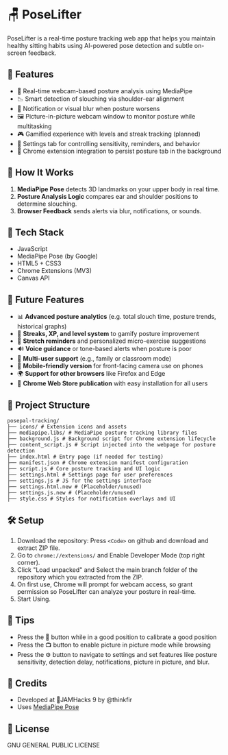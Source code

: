 
# 🪑 PoseLifter

PoseLifter is a real-time posture tracking web app that helps you maintain healthy sitting habits using AI-powered pose detection and subtle on-screen feedback.

## 🚀 Features

- 🎥 Real-time webcam-based posture analysis using MediaPipe
- 📉 Smart detection of slouching via shoulder-ear alignment
- 🔔 Notification or visual blur when posture worsens
- 🖼️ Picture-in-picture webcam window to monitor posture while multitasking
- 🎮 Gamified experience with levels and streak tracking (planned)
- 🔧 Settings tab for controlling sensitivity, reminders, and behavior
- 🔗 Chrome extension integration to persist posture tab in the background

## 🧠 How It Works

1. **MediaPipe Pose** detects 3D landmarks on your upper body in real time.
2. **Posture Analysis Logic** compares ear and shoulder positions to determine slouching.
3. **Browser Feedback** sends alerts via blur, notifications, or sounds.

## 🔌 Tech Stack

- JavaScript
- MediaPipe Pose (by Google)
- HTML5 + CSS3
- Chrome Extensions (MV3)
- Canvas API

## 🧠 Future Features

- 📊 **Advanced posture analytics** (e.g. total slouch time, posture trends, historical graphs)
- 🎯 **Streaks, XP, and level system** to gamify posture improvement
- 🧘 **Stretch reminders** and personalized micro-exercise suggestions
- 🔊 **Voice guidance** or tone-based alerts when posture is poor
- 👥 **Multi-user support** (e.g., family or classroom mode)
- 📱 **Mobile-friendly version** for front-facing camera use on phones
- 🌍 **Support for other browsers** like Firefox and Edge
- 🧩 **Chrome Web Store publication** with easy installation for all users

## 📂 Project Structure

```
posepal-tracking/
├── icons/ # Extension icons and assets
├── mediapipe.libs/ # MediaPipe posture tracking library files
├── background.js # Background script for Chrome extension lifecycle
├── content_script.js # Script injected into the webpage for posture detection
├── index.html # Entry page (if needed for testing)
├── manifest.json # Chrome extension manifest configuration
├── script.js # Core posture tracking and UI logic
├── settings.html # Settings page for user preferences
├── settings.js # JS for the settings interface
├── settings.html.new # (Placeholder/unused)
├── settings.js.new # (Placeholder/unused)
├── style.css # Styles for notification overlays and UI
```

## 🛠️ Setup
1. Download the repository: Press `<Code>` on github and download and extract ZIP file.
2. Go to `chrome://extensions/` and Enable Developer Mode (top right corner).
3. Click "Load unpacked" and Select the main branch folder of the repository which you extracted from the ZIP.
4. On first use, Chrome will prompt for webcam access, so grant permission so PoseLifter can analyze your posture in real-time.
5. Start Using.
## 🔧 Tips
- Press the 🎯 button while in a good position to calibrate a good position
- Press the 📺 button to enable picture in picture mode while browsing
- Press the ⚙️ button to navigate to settings and set features like posture sensitivity, detection delay, notifications, picture in picture, and blur.
## 🤝 Credits

- Developed at 🪿JAMHacks 9 by @thinkfir
- Uses [MediaPipe Pose](https://google.github.io/mediapipe/)

## 📄 License
GNU GENERAL PUBLIC LICENSE
